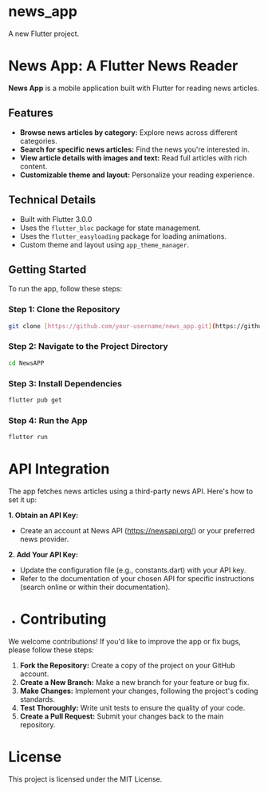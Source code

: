 # news_app

A new Flutter project.
# News App: A Flutter News Reader

**News App** is a mobile application built with Flutter for reading news articles.

## Features

* **Browse news articles by category:** Explore news across different categories.
* **Search for specific news articles:** Find the news you're interested in.
* **View article details with images and text:** Read full articles with rich content.
* **Customizable theme and layout:** Personalize your reading experience.

## Technical Details
* Built with Flutter 3.0.0
* Uses the `flutter_bloc` package for state management.
* Uses the `flutter_easyloading` package for loading animations.
* Custom theme and layout using `app_theme_manager`.
  
## Getting Started

To run the app, follow these steps:

### Step 1: Clone the Repository
   ```bash
   git clone [https://github.com/your-username/news_app.git](https://github.com/your-username/news_app.git)
```

### Step 2: Navigate to the Project Directory
 ```bash
cd NewsAPP
```
### Step 3: Install Dependencies
 ```bash
flutter pub get
```
### Step 4: Run the App
 ```bash
flutter run
```
# API Integration

The app fetches news articles using a third-party news API. Here's how to set it up:

**1. Obtain an API Key:**

  - Create an account at News API (https://newsapi.org/) or your preferred news provider.

**2. Add Your API Key:**

  - Update the configuration file (e.g., constants.dart) with your API key.
  - Refer to the documentation of your chosen API for specific instructions (search online or within their documentation).
    

* # Contributing

We welcome contributions! If you'd like to improve the app or fix bugs, please follow these steps:

1. **Fork the Repository:** Create a copy of the project on your GitHub account.
2. **Create a New Branch:** Make a new branch for your feature or bug fix.
3. **Make Changes:** Implement your changes, following the project's coding standards.
4. **Test Thoroughly:** Write unit tests to ensure the quality of your code.
5. **Create a Pull Request:** Submit your changes back to the main repository.

# License

This project is licensed under the MIT License. 

  
